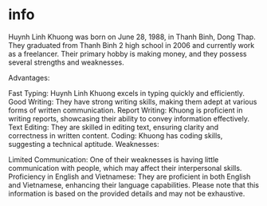 # info
Huynh Linh Khuong was born on June 28, 1988, in Thanh Binh, Dong Thap. They graduated from Thanh Binh 2 high school in 2006 and currently work as a freelancer. Their primary hobby is making money, and they possess several strengths and weaknesses.

Advantages:

Fast Typing: Huynh Linh Khuong excels in typing quickly and efficiently.
Good Writing: They have strong writing skills, making them adept at various forms of written communication.
Report Writing: Khuong is proficient in writing reports, showcasing their ability to convey information effectively.
Text Editing: They are skilled in editing text, ensuring clarity and correctness in written content.
Coding: Khuong has coding skills, suggesting a technical aptitude.
Weaknesses:

Limited Communication: One of their weaknesses is having little communication with people, which may affect their interpersonal skills.
Proficiency in English and Vietnamese: They are proficient in both English and Vietnamese, enhancing their language capabilities.
Please note that this information is based on the provided details and may not be exhaustive.
